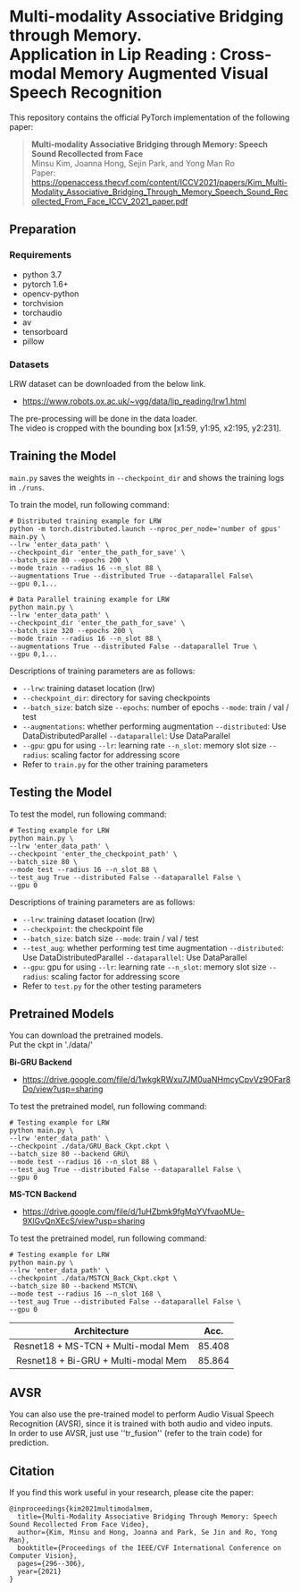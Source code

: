 # Multi-modality Associative Bridging through Memory. <br>Application in Lip Reading : Cross-modal Memory Augmented Visual Speech Recognition
This repository contains the official PyTorch implementation of the following paper:
> **Multi-modality Associative Bridging through Memory: Speech Sound Recollected from Face**<br>
> Minsu Kim, Joanna Hong, Sejin Park, and Yong Man Ro<br>
> Paper: https://openaccess.thecvf.com/content/ICCV2021/papers/Kim_Multi-Modality_Associative_Bridging_Through_Memory_Speech_Sound_Recollected_From_Face_ICCV_2021_paper.pdf<br>

<!---
> **CroMM-VSR: Cross-Modal Memory Augmented Visual Speech Recognition**<br>
> Minsu Kim, Joanna Hong, Sejin Park, and Yong Man Ro<br>
> Paper: https://ieeexplore.ieee.org/abstract/document/9566778<br>
-->

## Preparation

### Requirements
- python 3.7
- pytorch 1.6+
- opencv-python
- torchvision
- torchaudio
- av
- tensorboard
- pillow

### Datasets
LRW dataset can be downloaded from the below link.
- https://www.robots.ox.ac.uk/~vgg/data/lip_reading/lrw1.html

The pre-processing will be done in the data loader.<br>
The video is cropped with the bounding box \[x1:59, y1:95, x2:195, y2:231\].

## Training the Model
`main.py` saves the weights in `--checkpoint_dir` and shows the training logs in `./runs`.

To train the model, run following command:
```shell
# Distributed training example for LRW
python -m torch.distributed.launch --nproc_per_node='number of gpus' main.py \
--lrw 'enter_data_path' \
--checkpoint_dir 'enter_the_path_for_save' \
--batch_size 80 --epochs 200 \
--mode train --radius 16 --n_slot 88 \
--augmentations True --distributed True --dataparallel False\
--gpu 0,1...
```

```shell
# Data Parallel training example for LRW
python main.py \
--lrw 'enter_data_path' \
--checkpoint_dir 'enter_the_path_for_save' \
--batch_size 320 --epochs 200 \
--mode train --radius 16 --n_slot 88 \
--augmentations True --distributed False --dataparallel True \
--gpu 0,1...
```

Descriptions of training parameters are as follows:
- `--lrw`: training dataset location (lrw)
- `--checkpoint_dir`: directory for saving checkpoints
- `--batch_size`: batch size  `--epochs`: number of epochs  `--mode`: train / val / test
- `--augmentations`: whether performing augmentation  `--distributed`: Use DataDistributedParallel  `--dataparallel`: Use DataParallel
- `--gpu`: gpu for using `--lr`: learning rate `--n_slot`: memory slot size `--radius`: scaling factor for addressing score
- Refer to `train.py` for the other training parameters

## Testing the Model
To test the model, run following command:
```shell
# Testing example for LRW
python main.py \
--lrw 'enter_data_path' \
--checkpoint 'enter_the_checkpoint_path' \
--batch_size 80 \
--mode test --radius 16 --n_slot 88 \
--test_aug True --distributed False --dataparallel False \
--gpu 0
```
Descriptions of training parameters are as follows:
- `--lrw`: training dataset location (lrw)
- `--checkpoint`: the checkpoint file
- `--batch_size`: batch size  `--mode`: train / val / test
- `--test_aug`: whether performing test time augmentation  `--distributed`: Use DataDistributedParallel  `--dataparallel`: Use DataParallel
- `--gpu`: gpu for using `--lr`: learning rate `--n_slot`: memory slot size `--radius`: scaling factor for addressing score
- Refer to `test.py` for the other testing parameters

## Pretrained Models
You can download the pretrained models. <br>
Put the ckpt in './data/'

**Bi-GRU Backend**
- https://drive.google.com/file/d/1wkgkRWxu7JM0uaNHmcyCpvVz9OFar8Do/view?usp=sharing <br>

To test the pretrained model, run following command:
```shell
# Testing example for LRW
python main.py \
--lrw 'enter_data_path' \
--checkpoint ./data/GRU_Back_Ckpt.ckpt \
--batch_size 80 --backend GRU\
--mode test --radius 16 --n_slot 88 \
--test_aug True --distributed False --dataparallel False \
--gpu 0
```

**MS-TCN Backend**
- https://drive.google.com/file/d/1uHZbmk9fgMqYVfvaoMUe-9XlGvQnXEcS/view?usp=sharing

To test the pretrained model, run following command:
```shell
# Testing example for LRW
python main.py \
--lrw 'enter_data_path' \
--checkpoint ./data/MSTCN_Back_Ckpt.ckpt \
--batch_size 80 --backend MSTCN\
--mode test --radius 16 --n_slot 168 \
--test_aug True --distributed False --dataparallel False \
--gpu 0
```

|       Architecture      |   Acc.   |
|:-----------------------:|:--------:|
|Resnet18 + MS-TCN + Multi-modal Mem   |   85.408    |
|Resnet18 + Bi-GRU + Multi-modal Mem   |   85.864    |

## AVSR
You can also use the pre-trained model to perform Audio Visual Speech Recognition (AVSR), since it is trained with both audio and video inputs. <br>
In order to use AVSR, just use ''tr_fusion'' (refer to the train code) for prediction.

## Citation
If you find this work useful in your research, please cite the paper:
```
@inproceedings{kim2021multimodalmem,
  title={Multi-Modality Associative Bridging Through Memory: Speech Sound Recollected From Face Video},
  author={Kim, Minsu and Hong, Joanna and Park, Se Jin and Ro, Yong Man},
  booktitle={Proceedings of the IEEE/CVF International Conference on Computer Vision},
  pages={296--306},
  year={2021}
}
```
<!---
@article{kim2021cromm,
  title={CroMM-VSR: Cross-Modal Memory Augmented Visual Speech Recognition},
  author={Kim, Minsu and Hong, Joanna and Park, Se Jin and Ro, Yong Man},
  journal={IEEE Transactions on Multimedia},
  year={2021},
  publisher={IEEE}
}
-->

